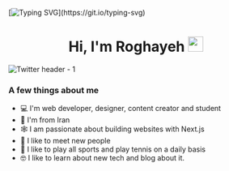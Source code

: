[![Typing SVG](https://readme-typing-svg.herokuapp.com?size=24&width=600&lines=Welcome+To+Roghaye's+GitHub+Profile!)](https://git.io/typing-svg)

<h1 align="center">Hi, I'm Roghayeh <img src="https://raw.githubusercontent.com/MartinHeinz/MartinHeinz/master/wave.gif" width="30px" height='30px'></h1>

![Twitter header - 1](https://user-images.githubusercontent.com/76690419/143735787-4425d946-b829-46eb-bd97-c68b76ae2a9e.png)


### A few things about me

- 💻 I'm web developer, designer, content creator and student
- 📍 I'm from Iran
- 🕸️ I am passionate about building websites with Next.js
- 🤝 I like to meet new people
- 🎾 I like to play all sports and play tennis on a daily basis
- 🤓 I like to learn about new tech and blog about it.
